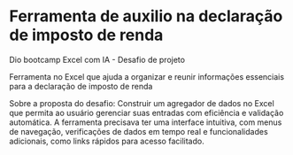 # Ferramenta de auxilio na declaração de imposto de renda

Dio bootcamp Excel com IA - Desafio de projeto 

Ferramenta no Excel que ajuda a organizar e reunir informações essenciais para a declaração de imposto de renda

Sobre a proposta do desafio:
Construir um agregador de dados no Excel que permita ao usuário gerenciar suas entradas com eficiência e validação automática. A ferramenta precisava ter uma interface intuitiva, com menus de navegação, verificações de dados em tempo real e funcionalidades adicionais, como links rápidos para acesso facilitado.


